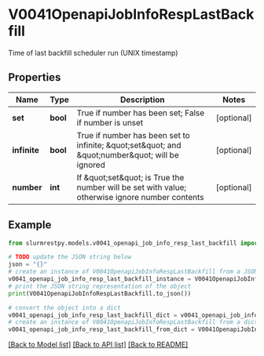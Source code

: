 # V0041OpenapiJobInfoRespLastBackfill

Time of last backfill scheduler run (UNIX timestamp)

## Properties

Name | Type | Description | Notes
------------ | ------------- | ------------- | -------------
**set** | **bool** | True if number has been set; False if number is unset | [optional]
**infinite** | **bool** | True if number has been set to infinite; \&quot;set\&quot; and \&quot;number\&quot; will be ignored | [optional]
**number** | **int** | If \&quot;set\&quot; is True the number will be set with value; otherwise ignore number contents | [optional]

## Example

```python
from slurmrestpy.models.v0041_openapi_job_info_resp_last_backfill import V0041OpenapiJobInfoRespLastBackfill

# TODO update the JSON string below
json = "{}"
# create an instance of V0041OpenapiJobInfoRespLastBackfill from a JSON string
v0041_openapi_job_info_resp_last_backfill_instance = V0041OpenapiJobInfoRespLastBackfill.from_json(json)
# print the JSON string representation of the object
print(V0041OpenapiJobInfoRespLastBackfill.to_json())

# convert the object into a dict
v0041_openapi_job_info_resp_last_backfill_dict = v0041_openapi_job_info_resp_last_backfill_instance.to_dict()
# create an instance of V0041OpenapiJobInfoRespLastBackfill from a dict
v0041_openapi_job_info_resp_last_backfill_from_dict = V0041OpenapiJobInfoRespLastBackfill.from_dict(v0041_openapi_job_info_resp_last_backfill_dict)
```
[[Back to Model list]](../README.md#documentation-for-models) [[Back to API list]](../README.md#documentation-for-api-endpoints) [[Back to README]](../README.md)


